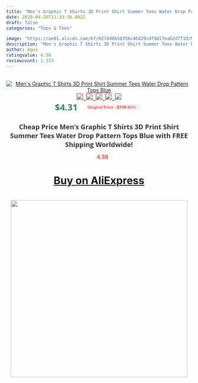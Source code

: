 ```yaml
---
title: "Men's Graphic T Shirts 3D Print Shirt Summer Tees Water Drop Pattern Tops Blue"
date: 2020-04-20T11:33:36.892Z
draft: false
categories: "Tops & Tees"

image: "https://ae01.alicdn.com/kf/H27498b58350c46429cdf9d17ea62d7f1O/Men-s-Graphic-T-Shirts-3D-Print-Shirt-Summer-Tees-Water-Drop-Pattern-Tops-Blue.jpg"
description: "Men's Graphic T Shirts 3D Print Shirt Summer Tees Water Drop Pattern Tops Blue"
author: Agus
ratingvalue: 4.58
reviewcount: 1.333
---
```

<br>
<div style="text-align: center;">
<a href="https://s.click.aliexpress.com/e/_98BgID" target="_blank" rel="nofollow noopener noreferrer"><img alt="Men's Graphic T Shirts 3D Print Shirt Summer Tees Water Drop Pattern Tops Blue" class="magnifier-image" src="https://ae01.alicdn.com/kf/H27498b58350c46429cdf9d17ea62d7f1O/Men-s-Graphic-T-Shirts-3D-Print-Shirt-Summer-Tees-Water-Drop-Pattern-Tops-Blue.jpg_640x640.jpg">
<br>
<img style="border:1px solid salmon" src="https://ae01.alicdn.com/kf/H27498b58350c46429cdf9d17ea62d7f1O/Men-s-Graphic-T-Shirts-3D-Print-Shirt-Summer-Tees-Water-Drop-Pattern-Tops-Blue.jpg_120x120.jpg">&nbsp;&nbsp;<img style="border:1px solid salmon" src="https://ae01.alicdn.com/kf/H0c8a52c3abf14aafac7990b0a9f37525A/Men-s-Graphic-T-Shirts-3D-Print-Shirt-Summer-Tees-Water-Drop-Pattern-Tops-Blue.jpg_120x120.jpg">&nbsp;&nbsp;<img style="border:1px solid salmon" src="_120x120.jpg">&nbsp;&nbsp;<img style="border:1px solid salmon" src="_120x120.jpg">&nbsp;&nbsp;<img style="border:1px solid salmon" src="_120x120.jpg"></a></div><br0>
<div style="text-align: center;"><span style="background-color: white; border: 0px; box-sizing: border-box; color: seagreen; display: inline-block; font-family: &quot;open sans&quot; , &quot;arial&quot; , &quot;helvetica&quot; , sans-serif , &quot;heiti&quot;; font-size: 24px; font-stretch: inherit; font-weight: 700; line-height: inherit; margin: 0px 10px 0px 0px; padding: 0px; vertical-align: middle;">$4.31 </span>
<span style="background: rgb(255 , 241 , 241); border-radius: 3px; border: 0px; box-sizing: border-box; color: #ff4747; display: inline-block; font-family: inherit; font-size: 12px; font-stretch: inherit; font-style: inherit; font-variant: inherit; font-weight: 600; line-height: inherit; margin: 0px; padding: 2px 5px; transform: scale(0.9); vertical-align: middle;">Original Price : <b style="text-decoration: line-through;">$7.19 </b> 40%&nbsp;&nbsp;</span></div>
<h1 style="color: #333333; display: inline-block; font-family: &quot;open sans&quot; , &quot;arial&quot; , &quot;helvetica&quot; , sans-serif , &quot;heiti&quot;; font-size: 18px; font-stretch: inherit; font-weight: 700; text-align: center;">Cheap Price Men's Graphic T Shirts 3D Print Shirt Summer Tees Water Drop Pattern Tops Blue with FREE Shipping Worldwide!</h1>
<div style="color: #ff4747; text-align: center;">
<img src="https://4.bp.blogspot.com/-M0ZcTcb-5uY/XleCXlxnR4I/AAAAAAAAAEc/OrjgMkXV1oMQFaCRZj5HQwOCBcu3w1FegCPcBGAYYCw/s1600/star.png" style="height: 15px;">&nbsp;<b>4.58</b></div>
<div class="button_cont" align="center"><a class="buynow_a" href="https://s.click.aliexpress.com/e/_98BgID" target="_blank" rel="nofollow noopener noreferrer"><H1>Buy on AliExpress</H1></a></div><br>
<div class="separator" style="clear: both; text-align: center;">
<img src="https://lh3.googleusercontent.com/-pTy5HemUv9M/XlePHvY0dAI/AAAAAAAAAE4/0nX5iRUoIWY8eMW9Dpxeirr157OZliDIgCLcBGAsYHQ/s1600/badge.gif" width="480">
</div>
